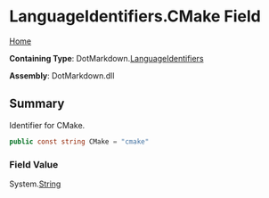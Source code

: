 # LanguageIdentifiers\.CMake Field

[Home](../../../README.md)

**Containing Type**: DotMarkdown\.[LanguageIdentifiers](../README.md)

**Assembly**: DotMarkdown\.dll

## Summary

Identifier for CMake\.

```csharp
public const string CMake = "cmake"
```

### Field Value

System\.[String](https://docs.microsoft.com/en-us/dotnet/api/system.string)

